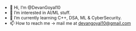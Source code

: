 - 👋 Hi, I’m @DevanGoyal10
- 👀 I’m interested in AI/ML stuff.
- 🌱 I’m currently learning C++, DSA, ML & CyberSecurity.
- 📫 How to reach me -> mail me at <devangoyal10@gmail.com>

<!---
DevanGoyal10/DevanGoyal10 is a ✨ special ✨ repository because its `README.md` (this file) appears on your GitHub profile.
You can click the Preview link to take a look at your changes.
--->
